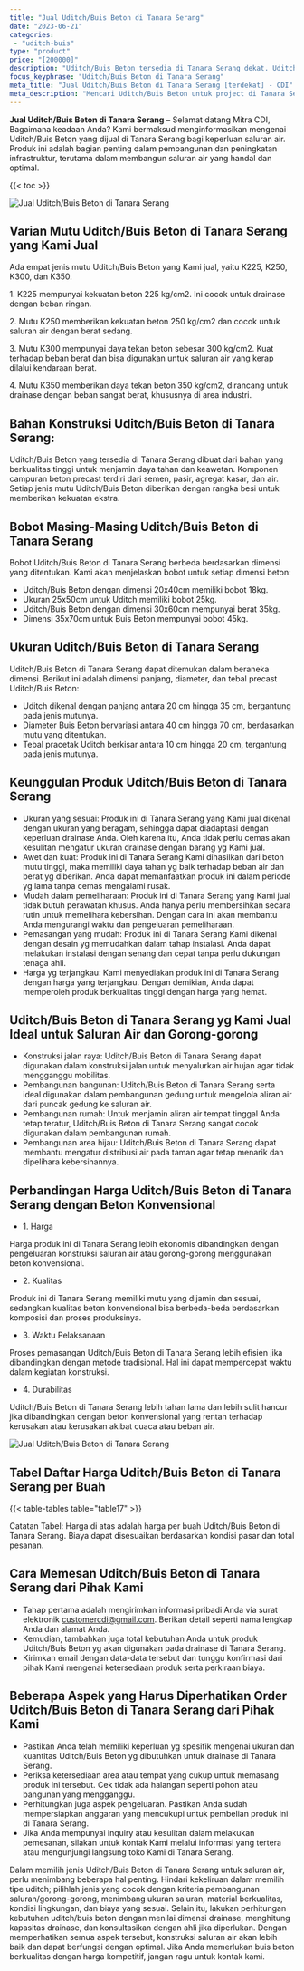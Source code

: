 ```yaml
---
title: "Jual Uditch/Buis Beton di Tanara Serang"
date: "2023-06-21"
categories:
 - "uditch-buis"
type: "product"
price: "[200000]"
description: "Uditch/Buis Beton tersedia di Tanara Serang dekat. Uditch/Buis Beton ini umumnya digunakan dalam project konstruksi sebagai sistem pembuangan air yang efisien dan tahan lama. Hubungi kami untuk mendapatkan informasi lebih lanjut."
focus_keyphrase: "Uditch/Buis Beton di Tanara Serang"
meta_title: "Jual Uditch/Buis Beton di Tanara Serang [terdekat] - CDI"
meta_description: "Mencari Uditch/Buis Beton untuk project di Tanara Serang? Kami menawarkan Uditch/Buis Beton yang berkualitas untuk konstruksi saluran pembuangan. Dapatkan penawaran termurah sekarang."
---
```


**Jual Uditch/Buis Beton di Tanara Serang** – Selamat datang Mitra CDI, Bagaimana keadaan Anda? Kami bermaksud menginformasikan mengenai Uditch/Buis Beton yang dijual di Tanara Serang bagi keperluan saluran air. Produk ini adalah bagian penting dalam pembangunan dan peningkatan infrastruktur, terutama dalam membangun saluran air yang handal dan optimal.

{{< toc >}}

![Jual Uditch/Buis Beton di Tanara Serang](/images/uditch-buis/uditch-beton-02.jpg)

## Varian Mutu Uditch/Buis Beton di Tanara Serang yang Kami Jual

Ada empat jenis mutu Uditch/Buis Beton yang Kami jual, yaitu K225, K250, K300, dan K350.

1\. K225 mempunyai kekuatan beton 225 kg/cm2. Ini cocok untuk drainase dengan beban ringan.

2\. Mutu K250 memberikan kekuatan beton 250 kg/cm2 dan cocok untuk saluran air dengan berat sedang.

3\. Mutu K300 mempunyai daya tekan beton sebesar 300 kg/cm2. Kuat terhadap beban berat dan bisa digunakan untuk saluran air yang kerap dilalui kendaraan berat.

4\. Mutu K350 memberikan daya tekan beton 350 kg/cm2, dirancang untuk drainase dengan beban sangat berat, khususnya di area industri.

## Bahan Konstruksi Uditch/Buis Beton di Tanara Serang:

Uditch/Buis Beton yang tersedia di Tanara Serang dibuat dari bahan yang berkualitas tinggi untuk menjamin daya tahan dan keawetan. Komponen campuran beton precast terdiri dari semen, pasir, agregat kasar, dan air. Setiap jenis mutu Uditch/Buis Beton diberikan dengan rangka besi untuk memberikan kekuatan ekstra.

## Bobot Masing-Masing Uditch/Buis Beton di Tanara Serang

Bobot Uditch/Buis Beton di Tanara Serang berbeda berdasarkan dimensi yang ditentukan. Kami akan menjelaskan bobot untuk setiap dimensi beton:

*   Uditch/Buis Beton dengan dimensi 20x40cm memiliki bobot 18kg.
*   Ukuran 25x50cm untuk Uditch memiliki bobot 25kg.
*   Uditch/Buis Beton dengan dimensi 30x60cm mempunyai berat 35kg.
*   Dimensi 35x70cm untuk Buis Beton mempunyai bobot 45kg.

## Ukuran Uditch/Buis Beton di Tanara Serang

Uditch/Buis Beton di Tanara Serang dapat ditemukan dalam beraneka dimensi. Berikut ini adalah dimensi panjang, diameter, dan tebal precast Uditch/Buis Beton:

*   Uditch dikenal dengan panjang antara 20 cm hingga 35 cm, bergantung pada jenis mutunya.
*   Diameter Buis Beton bervariasi antara 40 cm hingga 70 cm, berdasarkan mutu yang ditentukan.
*   Tebal pracetak Uditch berkisar antara 10 cm hingga 20 cm, tergantung pada jenis mutunya.

## Keunggulan Produk Uditch/Buis Beton di Tanara Serang

*   Ukuran yang sesuai: Produk ini di Tanara Serang yang Kami jual dikenal dengan ukuran yang beragam, sehingga dapat diadaptasi dengan keperluan drainase Anda. Oleh karena itu, Anda tidak perlu cemas akan kesulitan mengatur ukuran drainase dengan barang yg Kami jual.
*   Awet dan kuat: Produk ini di Tanara Serang Kami dihasilkan dari beton mutu tinggi, maka memiliki daya tahan yg baik terhadap beban air dan berat yg diberikan. Anda dapat memanfaatkan produk ini dalam periode yg lama tanpa cemas mengalami rusak.
*   Mudah dalam pemeliharaan: Produk ini di Tanara Serang yang Kami jual tidak butuh perawatan khusus. Anda hanya perlu membersihkan secara rutin untuk memelihara kebersihan. Dengan cara ini akan membantu Anda mengurangi waktu dan pengeluaran pemeliharaan.
*   Pemasangan yang mudah: Produk ini di Tanara Serang Kami dikenal dengan desain yg memudahkan dalam tahap instalasi. Anda dapat melakukan instalasi dengan senang dan cepat tanpa perlu dukungan tenaga ahli.
*   Harga yg terjangkau: Kami menyediakan produk ini di Tanara Serang dengan harga yang terjangkau. Dengan demikian, Anda dapat memperoleh produk berkualitas tinggi dengan harga yang hemat.

## Uditch/Buis Beton di Tanara Serang yg Kami Jual Ideal untuk Saluran Air dan Gorong-gorong

*   Konstruksi jalan raya: Uditch/Buis Beton di Tanara Serang dapat digunakan dalam konstruksi jalan untuk menyalurkan air hujan agar tidak mengganggu mobilitas.
*   Pembangunan bangunan: Uditch/Buis Beton di Tanara Serang serta ideal digunakan dalam pembangunan gedung untuk mengelola aliran air dari puncak gedung ke saluran air.
*   Pembangunan rumah: Untuk menjamin aliran air tempat tinggal Anda tetap teratur, Uditch/Buis Beton di Tanara Serang sangat cocok digunakan dalam pembangunan rumah.
*   Pembangunan area hijau: Uditch/Buis Beton di Tanara Serang dapat membantu mengatur distribusi air pada taman agar tetap menarik dan dipelihara kebersihannya.

## Perbandingan Harga Uditch/Buis Beton di Tanara Serang dengan Beton Konvensional

*   1\. Harga

Harga produk ini di Tanara Serang lebih ekonomis dibandingkan dengan pengeluaran konstruksi saluran air atau gorong-gorong menggunakan beton konvensional.
*   2\. Kualitas

Produk ini di Tanara Serang memiliki mutu yang dijamin dan sesuai, sedangkan kualitas beton konvensional bisa berbeda-beda berdasarkan komposisi dan proses produksinya.
*   3\. Waktu Pelaksanaan

Proses pemasangan Uditch/Buis Beton di Tanara Serang lebih efisien jika dibandingkan dengan metode tradisional. Hal ini dapat mempercepat waktu dalam kegiatan konstruksi.
*   4\. Durabilitas

Uditch/Buis Beton di Tanara Serang lebih tahan lama dan lebih sulit hancur jika dibandingkan dengan beton konvensional yang rentan terhadap kerusakan atau kerusakan akibat cuaca atau beban air.

![Jual Uditch/Buis Beton di Tanara Serang](/images/uditch-buis/buis-beton-04.jpg)

## Tabel Daftar Harga Uditch/Buis Beton di Tanara Serang per Buah

{{< table-tables table="table17" >}}

Catatan Tabel: Harga di atas adalah harga per buah Uditch/Buis Beton di Tanara Serang. Biaya dapat disesuaikan berdasarkan kondisi pasar dan total pesanan.

## Cara Memesan Uditch/Buis Beton di Tanara Serang dari Pihak Kami

*   Tahap pertama adalah mengirimkan informasi pribadi Anda via surat elektronik customercdi@gmail.com. Berikan detail seperti nama lengkap Anda dan alamat Anda.
*   Kemudian, tambahkan juga total kebutuhan Anda untuk produk Uditch/Buis Beton yg akan digunakan pada drainase di Tanara Serang.
*   Kirimkan email dengan data-data tersebut dan tunggu konfirmasi dari pihak Kami mengenai ketersediaan produk serta perkiraan biaya.

## Beberapa Aspek yang Harus Diperhatikan Order Uditch/Buis Beton di Tanara Serang dari Pihak Kami

*   Pastikan Anda telah memiliki keperluan yg spesifik mengenai ukuran dan kuantitas Uditch/Buis Beton yg dibutuhkan untuk drainase di Tanara Serang.
*   Periksa ketersediaan area atau tempat yang cukup untuk memasang produk ini tersebut. Cek tidak ada halangan seperti pohon atau bangunan yang mengganggu.
*   Perhitungkan juga aspek pengeluaran. Pastikan Anda sudah mempersiapkan anggaran yang mencukupi untuk pembelian produk ini di Tanara Serang.
*   Jika Anda mempunyai inquiry atau kesulitan dalam melakukan pemesanan, silakan untuk kontak Kami melalui informasi yang tertera atau mengunjungi langsung toko Kami di Tanara Serang.

Dalam memilih jenis Uditch/Buis Beton di Tanara Serang untuk saluran air, perlu menimbang beberapa hal penting. Hindari kekeliruan dalam memilih tipe uditch; pilihlah jenis yang cocok dengan kriteria pembangunan saluran/gorong-gorong, menimbang ukuran saluran, material berkualitas, kondisi lingkungan, dan biaya yang sesuai. Selain itu, lakukan perhitungan kebutuhan uditch/buis beton dengan menilai dimensi drainase, menghitung kapasitas drainase, dan konsultasikan dengan ahli jika diperlukan. Dengan memperhatikan semua aspek tersebut, konstruksi saluran air akan lebih baik dan dapat berfungsi dengan optimal. Jika Anda memerlukan buis beton berkualitas dengan harga kompetitif, jangan ragu untuk kontak kami.